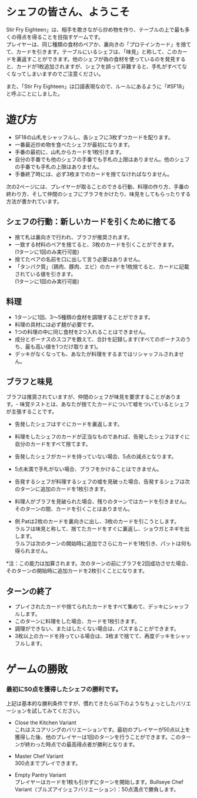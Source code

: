 
# シェフの皆さん、ようこそ
Stir Fry Eighteen」は、相手を欺きながら炒め物を作り、テーブルの上で最も多くの得点を得ることを目指すゲームです。  
プレイヤーは、同じ種類の食材のペアか、裏向きの「プロテインカード」を捨てて、カードを引きます。テーブルにいるシェフは、「味見」と称して、このカードを裏返すことができます。他のシェフが偽の食材を使っているのを発見すると、カードが1枚追加されますが、シェフを誤って非難すると、手札がすべてなくなってしまいますのでご注意ください。

また、「Stir Fry Eighteen」は口語表現なので、ルールにあるように「#SF18」と呼ぶことにしました。

# 遊び方
- SF18の山札をシャッフルし、各シェフに3枚ずつカードを配ります。
- 一番最近炒め物を食べたシェフが最初になります。
- 手番の最初に、山札からカードを1枚引きます。
- 自分の手番でも他のシェフの手番でも手札の上限はありません。他のシェフの手番でも手札の上限はありません。
- 手番終了時には、必ず3枚までのカードを捨てなければなりません。

次の2ページには、プレイヤーが取ることのできる行動、料理の作り方、手番の終わり方、そして仲間のシェフにブラフをかけたり、味見をしてもらったりする方法が書かれています。

## シェフの行動：新しいカードを引くために捨てる
- 捨て札は裏向きで行われ、ブラフが推奨されます。
- 一致する材料のペアを捨てると、3枚のカードを引くことができます。  
(1ターンに1回のみ実行可能)
- 捨てたペアの名前を口に出して言う必要はありません。
- 「タンパク質」（鶏肉、豚肉、エビ）のカードを1枚捨てると、カードに記載されている値を引きます。  
(1ターンに1回のみ実行可能)  

## 料理
- 1ターンに1回、3～5種類の食材を調理することができます。
- 料理の具材には必ず麺が必要です。
- 1つの料理の中に同じ食材を2つ入れることはできません。
- 成分とボーナスのスコアを数えて、合計を記録します(すべてのボーナスのうち、最も高い値を1つだけ取ります)。
- デッキがなくなっても、あなたが料理をするまではリシャッフルされません。

## ブラフと味見
ブラフは推奨されていますが、仲間のシェフが味見を要求することがあります。- 味覚テストとは、あなたが捨てたカードについて嘘をついているとシェフが主張することです。

- 告発したシェフはすぐにカードを裏返します。
- 料理をしたシェフのカードが正当なものであれば、告発したシェフはすぐに自分のカードをすべて捨てます。
- 告発したシェフがカードを持っていない場合、5点の減点となります。
- 5点未満で手札がない場合、ブラフをかけることはできません。
- 告発するシェフが料理するシェフの嘘を見破った場合、告発するシェフは次のターンに追加のカードを1枚引きます。
- 料理人がブラフを見破られた場合、残りのターンではカードを引きません。そのターンの間、カードを引くことはありません。

- 例 Patは2枚のカードを裏向きに出し、3枚のカードを引こうとします。  
ラルフは味見と称して、捨てたカードをすぐに裏返し、ショウガとネギを出します。  
ラルフは次のターンの開始時に追加でさらにカードを1枚引き、パットは何も得られません。

*注：この能力は加算されます。次のターンの前にブラフを2回成功させた場合、そのターンの開始時に追加カードを2枚引くことになります。

## ターンの終了
- プレイされたカードや捨てられたカードをすべて集めて、デッキにシャッフルします。
- このターンに料理をした場合、カードを1枚引きます。
- 調理ができない、またはしたくない場合は、パスすることができます。
- 3枚以上のカードを持っている場合は、3枚まで捨てて、再度デッキをシャッフルします。

# ゲームの勝敗
### 最初に50点を獲得したシェフの勝利です。  
上記は基本的な勝利条件ですが、慣れてきたら以下のようなちょっとしたバリエーションを試してみてください。

- Close the Kitchen Variant  
これはスコアリングのバリエーションです。最初のプレイヤーが50点以上を獲得した後、他のプレイヤーは1回のターンを行うことができます。このターンが終わった時点での最高得点者が勝利となります。

- Master Chef Variant  
300点までプレイできます。

- Empty Pantry Variant  
プレイヤーはカードを1枚も引かずにターンを開始します。Bullseye Chef Variant（ブルズアイシェフバリエーション）：50点満点で勝負します。
